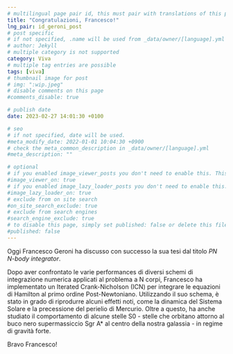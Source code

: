 ```yaml
---
# multilingual page pair id, this must pair with translations of this page. (This name must be unique)
title: "Congratulazioni, Francesco!"
lng_pair: id_geroni_post
# post specific
# if not specified, .name will be used from _data/owner/[language].yml
# author: Jekyll
# multiple category is not supported
category: Viva
# multiple tag entries are possible
tags: [viva]
# thumbnail image for post
# img: ":wip.jpeg"
# disable comments on this page
#comments_disable: true

# publish date
date: 2023-02-27 14:01:30 +0100

# seo
# if not specified, date will be used.
#meta_modify_date: 2022-01-01 10:04:30 +0900
# check the meta_common_description in _data/owner/[language].yml
#meta_description: ""

# optional
# if you enabled image_viewer_posts you don't need to enable this. This is only if image_viewer_posts = false
#image_viewer_on: true
# if you enabled image_lazy_loader_posts you don't need to enable this. This is only if image_lazy_loader_posts = false
#image_lazy_loader_on: true
# exclude from on site search
#on_site_search_exclude: true
# exclude from search engines
#search_engine_exclude: true
# to disable this page, simply set published: false or delete this file
#published: false
---
```

Oggi Francesco Geroni ha discusso con successo la sua tesi dal titolo *PN N-body integrator*.

Dopo aver confrontato le varie performances di diversi schemi di integrazione numerica applicati al problema a N corpi, Francesco ha implementato un Iterated Crank-Nicholson (ICN) per integrare le equazioni di Hamilton al primo ordine Post-Newtoniano.
Utilizzando il suo schema, è stato in grado di riprodurre alcuni effetti noti, come la dinamica del Sistema Solare e la precessione del perielio di Mercurio. Oltre a questo, ha anche studiato il comportamento di alcune stelle S0 - stelle che orbitano attorno al buco nero supermassiccio Sgr A\* al centro della nostra galassia - in regime di gravità forte.

Bravo Francesco! 

